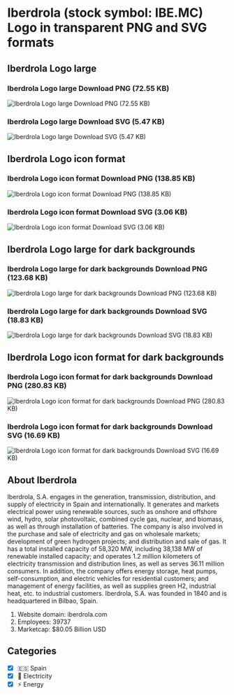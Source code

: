 # Iberdrola (stock symbol: IBE.MC) Logo in transparent PNG and SVG formats

## Iberdrola Logo large

### Iberdrola Logo large Download PNG (72.55 KB)

![Iberdrola Logo large Download PNG (72.55 KB)](/img/orig/IBE.MC_BIG-f3d4bf6c.png)

### Iberdrola Logo large Download SVG (5.47 KB)

![Iberdrola Logo large Download SVG (5.47 KB)](/img/orig/IBE.MC_BIG-cb2be468.svg)

## Iberdrola Logo icon format

### Iberdrola Logo icon format Download PNG (138.85 KB)

![Iberdrola Logo icon format Download PNG (138.85 KB)](/img/orig/IBE.MC-a357ed2a.png)

### Iberdrola Logo icon format Download SVG (3.06 KB)

![Iberdrola Logo icon format Download SVG (3.06 KB)](/img/orig/IBE.MC-98d64e3c.svg)

## Iberdrola Logo large for dark backgrounds

### Iberdrola Logo large for dark backgrounds Download PNG (123.68 KB)

![Iberdrola Logo large for dark backgrounds Download PNG (123.68 KB)](/img/orig/IBE.MC_BIG.D-6f938e92.png)

### Iberdrola Logo large for dark backgrounds Download SVG (18.83 KB)

![Iberdrola Logo large for dark backgrounds Download SVG (18.83 KB)](/img/orig/IBE.MC_BIG.D-e8122baa.svg)

## Iberdrola Logo icon format for dark backgrounds

### Iberdrola Logo icon format for dark backgrounds Download PNG (280.83 KB)

![Iberdrola Logo icon format for dark backgrounds Download PNG (280.83 KB)](/img/orig/IBE.MC.D-2b0a6f9b.png)

### Iberdrola Logo icon format for dark backgrounds Download SVG (16.69 KB)

![Iberdrola Logo icon format for dark backgrounds Download SVG (16.69 KB)](/img/orig/IBE.MC.D-b9d705f2.svg)

## About Iberdrola

Iberdrola, S.A. engages in the generation, transmission, distribution, and supply of electricity in Spain and internationally. It generates and markets electrical power using renewable sources, such as onshore and offshore wind, hydro, solar photovoltaic, combined cycle gas, nuclear, and biomass, as well as through installation of batteries. The company is also involved in the purchase and sale of electricity and gas on wholesale markets; development of green hydrogen projects; and distribution and sale of gas. It has a total installed capacity of 58,320 MW, including 38,138 MW of renewable installed capacity; and operates 1.2 million kilometers of electricity transmission and distribution lines, as well as serves 36.11 million consumers. In addition, the company offers energy storage, heat pumps, self-consumption, and electric vehicles for residential customers; and management of energy facilities, as well as supplies green H2, industrial heat, etc. to industrial customers. Iberdrola, S.A. was founded in 1840 and is headquartered in Bilbao, Spain.

1. Website domain: iberdrola.com
2. Employees: 39737
3. Marketcap: $80.05 Billion USD


## Categories
- [x] 🇪🇸 Spain
- [x] 🔋 Electricity
- [x] ⚡ Energy
